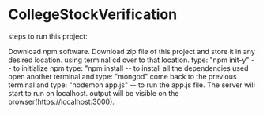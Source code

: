 # CollegeStockVerification

steps to run this project:

Download npm software.
Download zip file of this project and store it in any desired location.
using terminal cd over to that location.
type: "npm init-y" -- to initialize npm
type: "npm install -- to install all the dependencies used
open another terminal and type: "mongod"
come back to the previous terminal and type: "nodemon app.js" -- to run the app.js file.
The server will start to run on localhost. output will be visible on the browser(https://localhost:3000).

